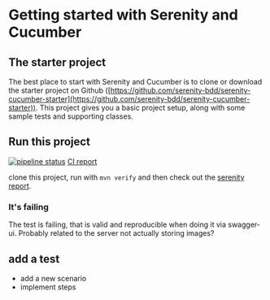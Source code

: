 # Getting started with Serenity and Cucumber

## The starter project
The best place to start with Serenity and Cucumber is to clone or download the starter project on Github ([https://github.com/serenity-bdd/serenity-cucumber-starter](https://github.com/serenity-bdd/serenity-cucumber-starter)). This project gives you a basic project setup, along with some sample tests and supporting classes.

## Run this project 
[![pipeline status](https://gitlab.com/globalworming/serenity-bdd-cucumber-petshop-api/badges/master/pipeline.svg)](https://gitlab.com/globalworming/serenity-bdd-cucumber-petshop-api/commits/master) [CI report](https://globalworming.gitlab.io/serenity-bdd-cucumber-petshop-api/index.html)

clone this project, run with `mvn verify` and then check out the [serenity report](./target/site/serenity/index.html). 

### It's failing
The test is failing, that is valid and reproducible when doing it via swagger-ui. Probably related to the server not actually storing images?

## add a test
* add a new scenario
* implement steps
